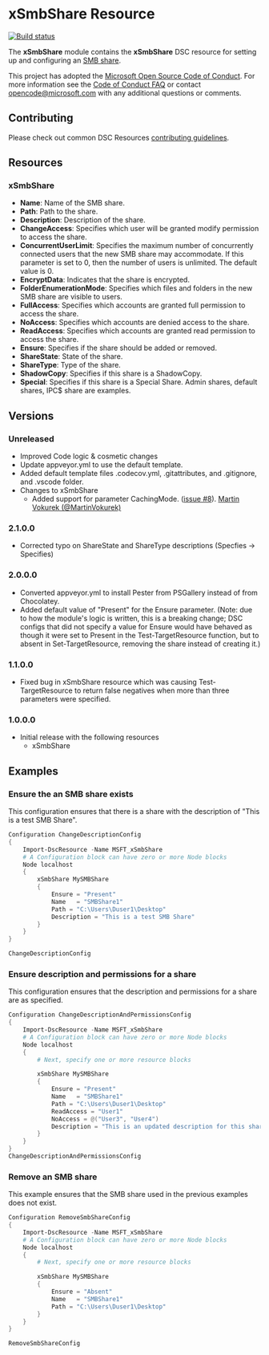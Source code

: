 # xSmbShare Resource

[![Build status](https://ci.appveyor.com/api/projects/status/ttp6jlhjyef83sic/branch/master?svg=true)](https://ci.appveyor.com/project/PowerShell/xsmbshare/branch/master)

The **xSmbShare** module contains the **xSmbShare** DSC resource for setting up and configuring an [SMB share](http://technet.microsoft.com/en-us/library/cc734393%28v=WS.10%29.aspx).

This project has adopted the [Microsoft Open Source Code of Conduct](https://opensource.microsoft.com/codeofconduct/).
For more information see the [Code of Conduct FAQ](https://opensource.microsoft.com/codeofconduct/faq/) or contact [opencode@microsoft.com](mailto:opencode@microsoft.com) with any additional questions or comments.

## Contributing

Please check out common DSC Resources [contributing guidelines](https://github.com/PowerShell/DscResource.Kit/blob/master/CONTRIBUTING.md).

## Resources

### xSmbShare

* **Name**: Name of the SMB share.
* **Path**: Path to the share.
* **Description**: Description of the share.
* **ChangeAccess**: Specifies which user will be granted modify permission to access the share.
* **ConcurrentUserLimit**: Specifies the maximum number of concurrently connected users that the new SMB share may accommodate.
If this parameter is set to 0, then the number of users is unlimited.
The default value is 0.
* **EncryptData**: Indicates that the share is encrypted.
* **FolderEnumerationMode**: Specifies which files and folders in the new SMB share are visible to users.
* **FullAccess**: Specifies which accounts are granted full permission to access the share.
* **NoAccess**: Specifies which accounts are denied access to the share.
* **ReadAccess**: Specifies which accounts are granted read permission to access the share.
* **Ensure**: Specifies if the share should be added or removed.
* **ShareState**: State of the share.
* **ShareType**: Type of the share.
* **ShadowCopy**: Specifies if this share is a ShadowCopy.
* **Special**: Specifies if this share is a Special Share.
Admin shares, default shares, IPC$ share are examples.

## Versions

### Unreleased

* Improved Code logic & cosmetic changes
* Update appveyor.yml to use the default template.
* Added default template files .codecov.yml, .gitattributes, and .gitignore, and
  .vscode folder.
* Changes to xSmbShare
  * Added support for parameter CachingMode. ([issue #8](https://github.com/PowerShell/xSmbShare/issues/8)).
    [Martin Vokurek (@MartinVokurek)](https://github.com/MartinVokurek)

### 2.1.0.0

* Corrected typo on ShareState and ShareType descriptions (Specfies -> Specifies)

### 2.0.0.0

* Converted appveyor.yml to install Pester from PSGallery instead of from Chocolatey.
* Added default value of "Present" for the Ensure parameter.  (Note:  due to how the module's logic is written, this is a breaking change; DSC configs that did not specify a value for Ensure would have behaved as though it were set to Present in the Test-TargetResource function, but to absent in Set-TargetResource, removing the share instead of creating it.)

### 1.1.0.0

* Fixed bug in xSmbShare resource which was causing Test-TargetResource to return false negatives when more than three parameters were specified.

### 1.0.0.0

* Initial release with the following resources
  * xSmbShare

## Examples

### Ensure the an SMB share exists

This configuration ensures that there is a share with the description of "This is a test SMB Share".

```powershell
Configuration ChangeDescriptionConfig
{
    Import-DscResource -Name MSFT_xSmbShare
    # A Configuration block can have zero or more Node blocks
    Node localhost
    {
        xSmbShare MySMBShare
        {
            Ensure = "Present"
            Name   = "SMBShare1"
            Path = "C:\Users\Duser1\Desktop"
            Description = "This is a test SMB Share"
        }
    }
}

ChangeDescriptionConfig
```

### Ensure description and permissions for a share

This configuration ensures that the description and permissions for a share are as specified.

```powershell
Configuration ChangeDescriptionAndPermissionsConfig
{
    Import-DscResource -Name MSFT_xSmbShare
    # A Configuration block can have zero or more Node blocks
    Node localhost
    {
        # Next, specify one or more resource blocks

        xSmbShare MySMBShare
        {
            Ensure = "Present"
            Name   = "SMBShare1"
            Path = "C:\Users\Duser1\Desktop"
            ReadAccess = "User1"
            NoAccess = @("User3", "User4")
            Description = "This is an updated description for this share"
        }
    }
}
ChangeDescriptionAndPermissionsConfig
```

### Remove an SMB share

This example ensures that the SMB share used in the previous examples does not exist.

```powershell
Configuration RemoveSmbShareConfig
{
    Import-DscResource -Name MSFT_xSmbShare
    # A Configuration block can have zero or more Node blocks
    Node localhost
    {
        # Next, specify one or more resource blocks

        xSmbShare MySMBShare
        {
            Ensure = "Absent"
            Name   = "SMBShare1"
            Path = "C:\Users\Duser1\Desktop"
        }
    }
}

RemoveSmbShareConfig
```
